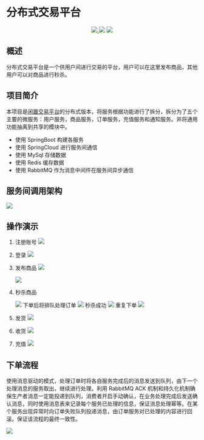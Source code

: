 # 分布式交易平台

 <p align="center">
     <a href="https://github.com/moesome/trade-web">
     	<img src="https://img.shields.io/badge/%E4%BA%A4%E6%98%93%E5%B9%B3%E5%8F%B0%E5%89%8D%E7%AB%AF-1.0-green">
     </a>
     <img src="https://img.shields.io/badge/SpringBoot-2.1.6.RELEASE-brightgreen">
     <img src="https://img.shields.io/badge/SpringCloud-Greenwich.SR2-blue">
 </p>

## 概述

分布式交易平台是一个供用户间进行交易的平台，用户可以在这里发布商品，其他用户可以对商品进行秒杀。

## 项目简介

本项目是[闲置交易平台](https://github.com/moesome/spike)的分布式版本，将服务根据功能进行了拆分，拆分为了五个主要的微服务：用户服务，商品服务，订单服务，充值服务和通知服务。并将通用功能抽离到共享的模块中。

- 使用 SpringBoot 构建各服务
- 使用 SpringCloud 进行服务间通信
- 使用 MySql 存储数据
- 使用 Redis 缓存数据
- 使用 RabbitMQ 作为消息中间件在服务间异步通信

## 服务间调用架构

![](https://raw.githubusercontent.com/moesome/projectImages/master/trade/%E9%A1%B9%E7%9B%AE%E6%9E%B6%E6%9E%84.png)

## 操作演示

1. 注册账号
![](https://raw.githubusercontent.com/moesome/projectImages/master/trade/注册.png)
2. 登录
![](https://raw.githubusercontent.com/moesome/projectImages/master/trade/登录.png)
3. 发布商品
    ![](https://raw.githubusercontent.com/moesome/projectImages/master/trade/发布商品1.1.png)
    
    ![](https://raw.githubusercontent.com/moesome/projectImages/master/trade/%E5%8F%91%E5%B8%83%E5%95%86%E5%93%81%E5%92%8C.png)
4. 秒杀商品

	![](https://raw.githubusercontent.com/moesome/projectImages/master/trade/%E8%B4%AD%E4%B9%B0.png)
	下单后将排队处理订单
    ![](https://raw.githubusercontent.com/moesome/projectImages/master/trade/%E7%A7%92%E6%9D%801.png)
    秒杀成功
    ![](https://raw.githubusercontent.com/moesome/projectImages/master/trade/%E7%A7%92%E6%9D%802.png)
    重复下单
    ![](https://raw.githubusercontent.com/moesome/projectImages/master/trade/%E7%A7%92%E6%9D%803.png)
5. 发货
	![](https://raw.githubusercontent.com/moesome/projectImages/master/trade/%E5%8F%91%E8%B4%A7.png)
6. 收货
	![](https://raw.githubusercontent.com/moesome/projectImages/master/trade/%E6%94%B6%E8%B4%A7.png)
7. 充值
	![](https://raw.githubusercontent.com/moesome/projectImages/master/trade/%E5%85%85%E5%80%BC.png)
## 下单流程

使用消息驱动的模式，处理订单时将各自服务完成后的消息发送到队列，由下一个处理消息的服务取出，继续进行处理。利用 RabbitMQ ACK 机制和持久化机制确保生产者消息一定能投递到队列，消费者开启手动确认，在业务处理完成后发送确认消息，同时使用消息表来记录每个服务已处理的信息，保证消息处理幂等。在某个服务出现异常时向订单失败队列投递消息，由订单服务对已处理的内容进行回滚。保证该流程的最终一致性。

![](https://raw.githubusercontent.com/moesome/projectImages/master/trade/下单架构.png)
